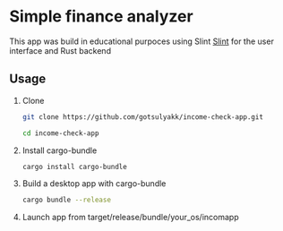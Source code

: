 # Simple finance analyzer

This app was build in educational purpoces using Slint [Slint](https://slint.rs) for the user interface and Rust backend

## Usage

1. Clone
    ```bash
    git clone https://github.com/gotsulyakk/income-check-app.git

    cd income-check-app
    ```
2. Install cargo-bundle
    ```bash
    cargo install cargo-bundle
    ```
3. Build a desktop app with cargo-bundle
    ```bash
    cargo bundle --release
    ```
4. Launch app from target/release/bundle/your_os/incomapp

